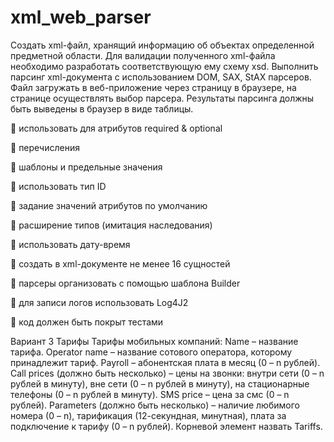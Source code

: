 # xml_web_parser

Cоздать xml-файл, хранящий информацию об объектах определенной предметной области. Для валидации полученного xml-файла необходимо разработать соответствующую ему схему xsd. Выполнить парсинг xml-документа с использованием DOM, SAX, StAX парсеров.
Файл загружать в веб-приложение через страницу в браузере, на странице осуществлять выбор парсера. Результаты парсинга должны быть выведены в браузер в виде таблицы.

 использовать для атрибутов required & optional

 перечисления

 шаблоны и предельные значения

 использовать тип ID

 задание значений атрибутов по умолчанию

 расширение типов (имитация наследования)

 использовать дату-время

 создать в xml-документе не менее 16 сущностей

 парсеры организовать с помощью шаблона Builder

 для записи логов использовать Log4J2

 код должен быть покрыт тестами

Вариант 3
Тарифы
Тарифы мобильных компаний:
Name – название тарифа.
Operator name – название сотового оператора, которому принадлежит тариф.
Payroll – абонентская плата в месяц (0 – n рублей).
Сall prices (должно быть несколько) – цены на звонки: внутри сети (0 – n рублей в минуту), вне сети (0 – n рублей в минуту), на стационарные телефоны (0 – n рублей в минуту).
SMS price – цена за смс (0 – n рублей).
Parameters (должно быть несколько) – наличие любимого номера (0 – n), тарификация (12-секундная, минутная), плата за подключение к тарифу (0 – n рублей).
Корневой элемент назвать Tariffs.
